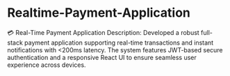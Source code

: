 # Realtime-Payment-Application
💳 Real-Time Payment Application Description: Developed a robust full-stack payment application supporting real-time transactions and instant notifications with &lt;200ms latency. The system features JWT-based secure authentication and a responsive React UI to ensure seamless user experience across devices.
